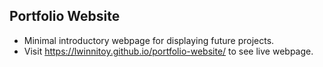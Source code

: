 
<h2>Portfolio Website</h2>

- Minimal introductory webpage for displaying future projects.
- Visit https://lwinnitoy.github.io/portfolio-website/ to see live webpage.
